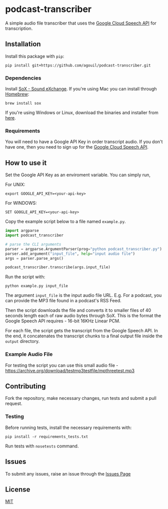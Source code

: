 # podcast-transcriber
A simple audio file transcriber that uses the [Google Cloud Speech API](https://cloud.google.com/speech/) for transcription.
## Installation
Install this package with `pip`:
```
pip install git+https://github.com/agouil/podcast-transcriber.git
```

### Dependencies
Install [SoX - Sound eXchange](http://sox.sourceforge.net/). If you're using Mac you can install through [Homebrew](http://brew.sh/):
```
brew install sox
```
If you're using Windows or Linux, download the binaries and installer from [here](https://sourceforge.net/projects/sox/files/sox/).

### Requirements
You will need to have a Google API Key in order transcript audio. If you don't have one, then you need to sign up for the [Google Cloud Speech API](https://cloud.google.com/speech/). 

## How to use it
Set the Google API Key as an enviroment variable. You can simply run,

For UNIX:
```
export GOOGLE_API_KEY=<your-api-key>
```
For WINDOWS:
```
SET GOOGLE_API_KEY=<your-api-key>
```

Copy the example script below to a file named `example.py`.
```python
import argparse
import podcast_transcriber

# parse the CLI arguments
parser = argparse.ArgumentParser(prog="python podcast_transcriber.py")
parser.add_argument("input_file", help="input audio file")
args = parser.parse_args()

podcast_transcriber.transcribe(args.input_file)
```

Run the script with:
```
python example.py input_file
```
The argument `input_file` is the input audio file URL. E.g. For a podcast, you can provide the MP3 file found in a podcast's RSS Feed.

Then the script downloads the file and converts it to smaller files of 40 seconds length each of raw audio bytes through SoX. This is the format the Google Speech API requires - 16-bit 16KHz Linear PCM.

For each file, the script gets the transcript from the Google Speech API. In the end, it concatenates the transcript chunks to a final output file inside the `output` directory.

### Example Audio File
For testing the script you can use this small audio file - https://archive.org/download/testmp3testfile/mpthreetest.mp3

## Contributing
Fork the repository, make necessary changes, run tests and submit a pull request.

### Testing
Before running tests, install the necessary requirements with:
```
pip install -r requirements_tests.txt
```

Run tests with `nosetests` command.


## Issues
To submit any issues, raise an issue through the [Issues Page](https://github.com/agouil/wa-share/issues)

## License
[MIT](LICENSE)
